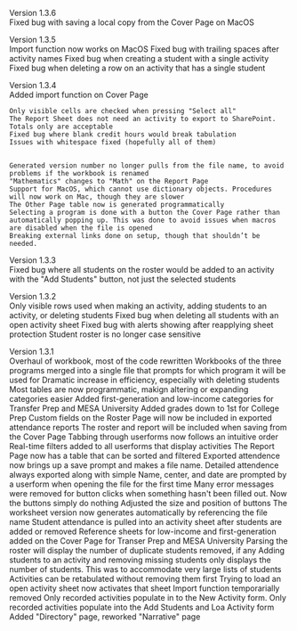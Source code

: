 Version 1.3.6	
	Fixed bug with saving a local copy from the Cover Page on MacOS
	
Version 1.3.5	
	Import function now works on MacOS
	Fixed bug with trailing spaces after activity names
	Fixed bug when creating a student with a single activity
	Fixed bug when deleting a row on an activity that has a single student
	
Version 1.3.4	
	Added import function on Cover Page
	
	
	
	Only visible cells are checked when pressing "Select all"
	The Report Sheet does not need an activity to export to SharePoint. Totals only are acceptable 
	Fixed bug where blank credit hours would break tabulation
	Issues with whitespace fixed (hopefully all of them)
	
	
	Generated version number no longer pulls from the file name, to avoid problems if the workbook is renamed
	"Mathematics" changes to "Math" on the Report Page
	Support for MacOS, which cannot use dictionary objects. Procedures will now work on Mac, though they are slower
	The Other Page table now is generated programmatically
	Selecting a program is done with a button the Cover Page rather than automatically popping up. This was done to avoid issues when macros are disabled when the file is opened
	Breaking external links done on setup, though that shouldn’t be needed. 
	
Version 1.3.3	
	Fixed bug where all students on the roster would be added to an activity with the "Add Students" button, not just the selected students
	
Version 1.3.2	
	Only visible rows used when making an activity, adding students to an activity, or deleting students
	Fixed bug when deleting all students with an open activity sheet
	Fixed bug with alerts showing after reapplying sheet protection
	Student roster is no longer case sensitive
	
Version 1.3.1	
	Overhaul of workbook, most of the code rewritten
	Workbooks of the three programs merged into a single file that prompts for which program it will be used for
	Dramatic increase in efficiency, especially with deleting students
	Most tables are now programmatic, makign altering or expanding categories easier
	Added first-generation and low-income categories for Transfer Prep and MESA University
	Added grades down to 1st for College Prep
	Custom fields on the Roster Page will now be included in exported attendance reports
	The roster and report will be included when saving from the Cover Page
	Tabbing through userforms now follows an intuitive order
	Real-time filters added to all userforms that display activities
	The Report Page now has a table that can be sorted and filtered
	Exported attendence now brings up a save prompt and makes a file name. Detailed attendence always exported along with simple
	Name, center, and date are prompted by a userform when opening the file for the first time
	Many error messages were removed for button clicks when something hasn't been filled out. Now the buttons simply do nothing
	Adjusted the size and position of buttons
	The worksheet version now generates automatically by referencing the file name
	Student attendance is pulled into an activity sheet after students are added or removed
	Reference sheets for low-income and first-generation added on the Cover Page for Transer Prep and MESA University
	Parsing the roster will display the number of duplicate students removed, if any
	Adding students to an activity and removing missing students only displays the number of students. This was to accommodate very large lists of students
	Activities can be retabulated without removing them first
	Trying to load an open activity sheet now activates that sheet
	Import function temporarially removed
	Only recorded activities populate in to the New Activity form. Only recorded activities populate into the Add Students and Loa Activity form
	Added "Directory" page, reworked "Narrative" page
